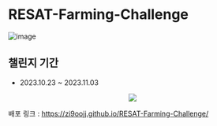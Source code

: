 # RESAT-Farming-Challenge

![image](https://github.com/zi9ooJJ/RESAT-Farming-Challenge/assets/119485385/3489fea4-a5fe-45b2-a887-197a7a5c06bb)

## 챌린지 기간

- 2023.10.23 ~ 2023.11.03
<div align='center'>
<img src='https://github.com/zi9ooJJ/RESAT-Farming-Challenge/assets/119485385/b37339eb-b967-4896-bb55-fa59f1e66605'>
</div>

배포 링크 : https://zi9oojj.github.io/RESAT-Farming-Challenge/
